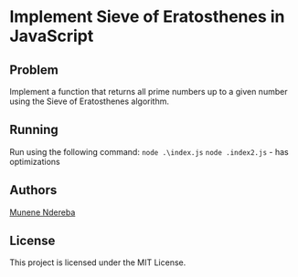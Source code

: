 # Implement Sieve of Eratosthenes in JavaScript

## Problem

Implement a function that returns all prime numbers up to a given number using the Sieve of Eratosthenes algorithm.

## Running

Run using the following command: `node .\index.js`
`node .index2.js` - has optimizations

## Authors

[Munene Ndereba](https://github.com/munenendereba)

## License

This project is licensed under the MIT License.
